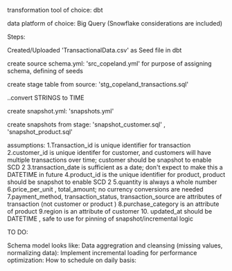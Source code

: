 transformation tool of choice: dbt


data platform of choice: Big Query (Snowflake considerations are included)


Steps:


Created/Uploaded 'TransactionalData.csv' as Seed file in dbt 


create source schema.yml: 'src_copeland.yml' for purpose of assigning schema, defining of seeds


create stage table from source: 'stg_copeland_transactions.sql'


..convert STRINGS to TIME


create snapshot.yml: 'snapshots.yml'



create snapshots from stage: 'snapshot_customer.sql' , 'snapshot_product.sql'



assumptions: 
1.Transaction_id is unique identifier for transaction
2.customer_id is unique identifer for customer, and customers will have multiple transactions over time; customer should be snapshot to enable SCD 2
3.transaction_date is sufficient as a date; don't expect to make this a DATETIME in future
4.product_id is the unique identifier for product, product should be snapshot to enable SCD 2
5.quantity is always a whole number
6.price_per_unit , total_amount; no currency conversions are needed
7.payment_method, transaction_status, transaction_source are attributes of transaction (not customer or product )
8.purchase_category is an attribute of product
9.region is an attribute of customer
10. updated_at should be DATETIME , safe to use for pinning of snapshot/incremental logic

TO DO: 

Schema model looks like:
Data aggregration and cleansing (missing values, normalizing data):
Implement incremental loading for performance optimization:
How to schedule on daily basis:
